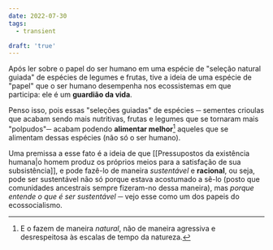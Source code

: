 ```yaml
---
date: 2022-07-30
tags:
  - transient

draft: 'true'
---
```

Após ler sobre o papel do ser humano em uma espécie de "seleção natural guiada" de espécies de legumes e frutas, tive a ideia de uma espécie de "papel" que o ser humano desempenha nos ecossistemas em que participa: ele é um **guardião da vida**. 

Penso isso, pois essas "seleções guiadas" de espécies ─ sementes crioulas que acabam sendo mais nutritivas, frutas e legumes que se tornaram mais "polpudos"─ acabam podendo **alimentar melhor**[^1] aqueles que se alimentam dessas espécies (não só o ser humano). 

Uma premissa a esse fato é a ideia de que [[Pressupostos da existência humana|o homem produz os próprios meios para a satisfação de sua subsistência]], e pode fazê-lo de maneira *sustentável* e **racional**, ou seja, pode ser sustentável não só porque estava acostumado a sê-lo (posto que comunidades ancestrais sempre fizeram-no dessa maneira), mas *porque entende o que é ser sustentável* ─ vejo esse como um dos papeis do ecossocialismo.


[^1]: E o fazem de maneira *natural*, não de maneira agressiva e desrespeitosa às escalas de tempo da natureza.